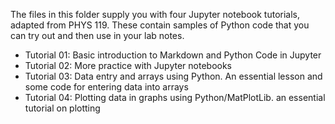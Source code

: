 The files in this folder supply you with four Jupyter notebook tutorials, adapted from PHYS 119. These contain samples of Python code that you can try out and then use in your lab notes. 

* Tutorial 01: Basic introduction to Markdown and Python Code in Jupyter
* Tutorial 02: More practice with Jupyter notebooks
* Tutorial 03: Data entry and arrays using Python. An essential lesson and some code for entering data into arrays
* Tutorial 04: Plotting data in graphs using Python/MatPlotLib. an essential tutorial on plotting
